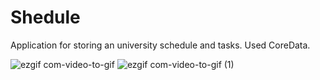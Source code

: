 # Shedule
Application for storing an university schedule and tasks. Used CoreData.

![ezgif com-video-to-gif](https://user-images.githubusercontent.com/33723523/64065680-25854e80-cbc5-11e9-8197-2a4d0ba063ab.gif)
![ezgif com-video-to-gif (1)](https://user-images.githubusercontent.com/33723523/64065682-2918d580-cbc5-11e9-8212-65acc4b98101.gif)
